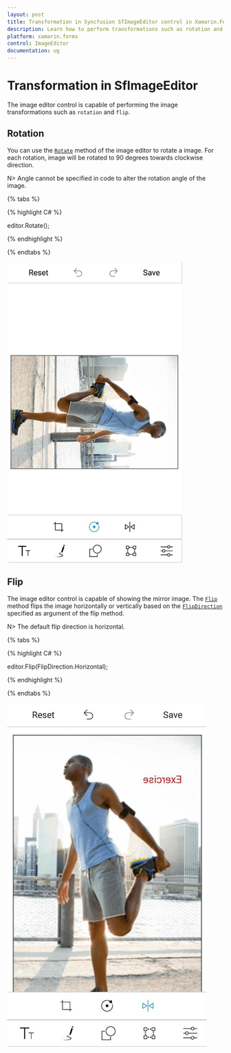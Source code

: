 ```yaml
---
layout: post
title: Transformation in Syncfusion SfImageEditor control in Xamarin.Forms
description: Learn how to perform transformations such as rotation and flip in SfImageEditor control for Xamarin.Forms
platform: xamarin.forms
control: ImageEditor
documentation: ug
---
```


# Transformation in SfImageEditor

The image editor control is capable of performing the image transformations such as `rotation` and `flip`.

## Rotation

You can use the [`Rotate`](https://help.syncfusion.com/cr/cref_files/xamarin/Syncfusion.SfImageEditor.XForms~Syncfusion.SfImageEditor.XForms.SfImageEditor~Rotate.html) method of the image editor to rotate a image. For each rotation, image will be rotated to 90 degrees towards clockwise direction.

N> Angle cannot be specified in code to alter the rotation angle of the image.

{% tabs %}

{% highlight C# %}

editor.Rotate();

{% endhighlight %}

{% endtabs %}

![SfImageEditor](ImageEditor_images/rotate.jpeg)

## Flip

The image editor control is capable of showing the mirror image. The [`Flip`](https://help.syncfusion.com/cr/cref_files/xamarin/Syncfusion.SfImageEditor.XForms~Syncfusion.SfImageEditor.XForms.SfImageEditor~Flip.html) method flips the image horizontally or vertically based on the [`FlipDirection`](https://help.syncfusion.com/cr/cref_files/xamarin/Syncfusion.SfImageEditor.XForms~Syncfusion.SfImageEditor.XForms.FlipDirection.html) specified as argument of the flip method.

N> The default flip direction is horizontal.

{% tabs %}

{% highlight C# %}

editor.Flip(FlipDirection.Horizontal);

{% endhighlight %}

{% endtabs %}

![SfImageEditor](ImageEditor_images/flip.jpeg)